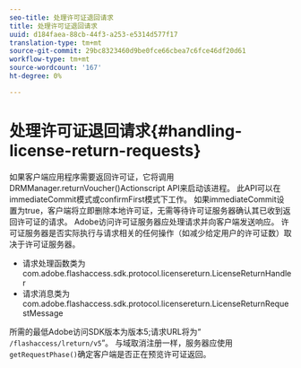 ```yaml
---
seo-title: 处理许可证退回请求
title: 处理许可证退回请求
uuid: d184faea-88cb-44f3-a253-e5314d577f17
translation-type: tm+mt
source-git-commit: 29bc8323460d9be0fce66cbea7c6fce46df20d61
workflow-type: tm+mt
source-wordcount: '167'
ht-degree: 0%

---
```



# 处理许可证退回请求{#handling-license-return-requests}

如果客户端应用程序需要返回许可证，它将调用DRMManager.returnVoucher()Actionscript API来启动该进程。 此API可以在immediateCommit模式或confirmFirst模式下工作。 如果immediateCommit设置为true，客户端将立即删除本地许可证，无需等待许可证服务器确认其已收到返回许可证的请求。 Adobe访问许可证服务器应处理请求并向客户端发送响应。 许可证服务器是否实际执行与请求相关的任何操作（如减少给定用户的许可证数）取决于许可证服务器。

* 请求处理函数类为com.adobe.flashaccess.sdk.protocol.licensereturn.LicenseReturnHandler
* 请求消息类为com.adobe.flashaccess.sdk.protocol.licensereturn.LicenseReturnRequestMessage

所需的最低Adobe访问SDK版本为版本5;请求URL将为“ `/flashaccess/lreturn/v5`”。 与域取消注册一样，服务器应使用`getRequestPhase()`确定客户端是否正在预览许可证返回。
